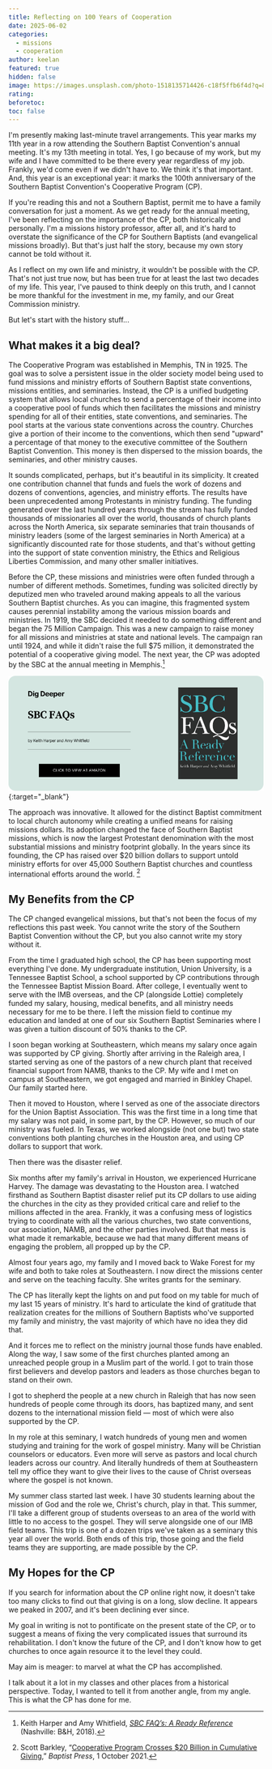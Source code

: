 ```yaml
---
title: Reflecting on 100 Years of Cooperation
date: 2025-06-02
categories:
  - missions
  - cooperation
author: keelan
featured: true
hidden: false
image: https://images.unsplash.com/photo-1518135714426-c18f5ffb6f4d?q=80&w=1792&auto=format&fit=crop&ixlib=rb-4.1.0&ixid=M3wxMjA3fDB8MHxwaG90by1wYWdlfHx8fGVufDB8fHx8fA%3D%3D
rating: 
beforetoc: 
toc: false
---
```


I'm presently making last-minute travel arrangements. This year marks my 11th year in a row attending the Southern Baptist Convention's annual meeting. It's my 13th meeting in total. Yes, I go because of my work, but my wife and I have committed to be there every year regardless of my job. Frankly, we'd come even if we didn't have to. We think it's that important. And, this year is an exceptional year: it marks the 100th anniversary of the Southern Baptist Convention's Cooperative Program (CP).

If you're reading this and not a Southern Baptist, permit me to have a family conversation for just a moment. As we get ready for the annual meeting, I've been reflecting on the importance of the CP, both historically and personally. I'm a missions history professor, after all, and it's hard to overstate the significance of the CP for Southern Baptists (and evangelical missions broadly). But that's just half the story, because my own story cannot be told without it.

<!--more-->

As I reflect on my own life and ministry, it wouldn't be possible with the CP. That's not just true now, but has been true for at least the last two decades of my life. This year, I've paused to think deeply on this truth, and I cannot be more thankful for the investment in me, my family, and our Great Commission ministry.

But let's start with the history stuff...

## What makes it a big deal?

The Cooperative Program was established in Memphis, TN in 1925. The goal was to solve a persistent issue in the older society model being used to fund missions and ministry efforts of Southern Baptist state conventions, missions entities, and seminaries. Instead, the CP is a unified budgeting system that allows local churches to send a percentage of their income into a cooperative pool of funds which then facilitates the missions and ministry spending for all of their entities, state conventions, and seminaries. The pool starts at the various state conventions across the country. Churches give a portion of their income to the conventions, which then send "upward" a percentage of that money to the executive committee of the Southern Baptist Convention. This money is then dispersed to the mission boards, the seminaries, and other ministry causes. 

It sounds complicated, perhaps, but it's beautiful in its simplicity. It created one contribution channel that funds and fuels the work of dozens and dozens of conventions, agencies, and ministry efforts. The results have been unprecedented among Protestants in ministry funding. The funding generated over the last hundred years through the stream has fully funded thousands of missionaries all over the world, thousands of church plants across the North America, six separate seminaries that train thousands of ministry leaders (some of the largest seminaries in North America) at a significantly discounted rate for those students, and that's without getting into the support of state convention ministry, the Ethics and Religious Liberties Commission, and many other smaller initiatives.

Before the CP, these missions and ministries were often funded through a number of different methods. Sometimes, funding was solicited directly by deputized men who traveled around making appeals to all the various Southern Baptist churches. As you can imagine, this fragmented system causes perennial instability among the various mission boards and ministries. In 1919, the SBC decided it needed to do something different and began the 75 Million Campaign. This was a new campaign to raise money for all missions and ministries at state and national levels. The campaign ran until 1924, and while it didn't raise the full $75 million, it demonstrated the potential of a cooperative giving  model. The next year, the CP was adopted by the SBC at the annual meeting in Memphis.[^1]

[![SBC FAQs](images/promo/sbc-faqs.png)](https://amzn.to/4dJbjHj){:target="_blank"}

The approach was innovative. It allowed for the distinct Baptist commitment to local church autonomy while creating a unified means for raising missions dollars. Its adoption changed the face of Southern Baptist missions, which is now the largest Protestant denomination with the most substantial missions and ministry footprint globally. In the years since its founding, the CP has raised over $20 billion dollars to support untold ministry efforts for over 45,000 Southern Baptist churches and countless international efforts around the world. [^2]

## My Benefits from the CP
The CP changed evangelical missions, but that's not been the focus of my reflections this past week. You cannot write the story of the Southern Baptist Convention without the CP, but you also cannot write my story without it.

From the time I graduated high school, the CP has been supporting most everything I've done. My undergraduate institution, Union University, is a Tennessee Baptist School, a school supported by CP contributions through the Tennessee Baptist Mission Board. After college, I eventually went to serve with the IMB overseas, and the CP (alongside Lottie) completely funded my salary, housing, medical benefits, and all ministry needs necessary for me to be there. I left the mission field to continue my education and landed at one of our six Southern Baptist Seminaries where I was given a tuition discount of 50% thanks to the CP.

I soon began working at Southeastern, which means my salary once again was supported by CP giving. Shortly after arriving in the Raleigh area, I started serving as one of the pastors of a new church plant that received financial support from NAMB, thanks to the CP. My wife and I met on campus at Southeastern, we got engaged and married in Binkley Chapel. Our family started here.

Then it moved to Houston, where I served as one of the associate directors for the Union Baptist Association. This was the first time in a long time that my salary was not paid, in some part, by the CP. However, so much of our ministry was fueled. In Texas, we worked alongside (not one but) two state conventions both planting churches in the Houston area, and using CP dollars to support that work. 

Then there was the disaster relief.

Six months after my family's arrival in Houston, we experienced Hurricane Harvey. The damage was devastating to the Houston area. I watched firsthand as Southern Baptist disaster relief put its CP dollars to use aiding the churches in the city as they provided critical care and relief to the millions affected in the area. Frankly, it was a confusing mess of logistics trying to coordinate with all the various churches, two state conventions, our association, NAMB, and the other parties involved. But that mess is what made it remarkable, because we had that many different means of engaging the problem, all propped up by the CP.

Almost four years ago, my family and I moved back to Wake Forest for my wife and both to take roles at Southeastern. I now direct the missions center and serve on the teaching faculty. She writes grants for the seminary. 

The CP has literally kept the lights on and put food on my table for much of my last 15 years of ministry. It's hard to articulate the kind of gratitude that realization creates for the millions of Southern Baptists who've supported my family and ministry, the vast majority of which have no idea they did that. 

And it forces me to reflect on the ministry journal those funds have enabled. Along the way, I saw some of the first churches planted among an unreached people group in a Muslim part of the world. I got to train those first believers and develop pastors and leaders as those churches began to stand on their own. 

I got to shepherd the people at a new church in Raleigh that has now seen hundreds of people come through its doors, has baptized many, and sent dozens to the international mission field — most of which were also supported by the CP.

In my role at this seminary, I watch hundreds of young men and women studying and training for the work of gospel ministry. Many will be Christian counselors or educators. Even more will serve as pastors and local church leaders across our country. And literally hundreds of them at Southeastern tell my office they want to give their lives to the cause of Christ overseas where the gospel is not known.

My summer class started last week. I have 30 students learning about the mission of God and the role we, Christ's church, play in that. This summer, I'll take a different group of students overseas to an area of the world with little to no access to the gospel. They will serve alongside one of our IMB field teams. This trip is one of a dozen trips we've taken as a seminary this year all over the world. Both ends of this trip, those going and the field teams they are supporting, are made possible by the CP.

## My Hopes for the CP
If you search for information about the CP online right now, it doesn't take too many clicks to find out that giving is on a long, slow decline. It appears we peaked in 2007, and it's been declining ever since. 

My goal in writing is not to pontificate on the present state of the CP, or to suggest a means of fixing the very complicated issues that surround its rehabilitation. I don't know the future of the CP, and I don't know how to get churches to once again resource it to the level they could.

May aim is meager: to marvel at what the CP has accomplished.

I talk about it a lot in my classes and other places from a historical perspective. Today, I wanted to tell it from another angle, from my angle. This is what the CP has done for me.

[^1]: Keith Harper and Amy Whitfield, [*SBC FAQ’s: A Ready Reference*](https://amzn.to/4mMYL64) (Nashville: B&H, 2018).

[^2]: Scott Barkley, “[Cooperative Program Crosses $20 Billion in Cumulative Giving](https://www.baptistpress.com/resource-library/news/cooperative-program-crosses-20-billion-in-cumulative-giving/),” *Baptist Press*, 1 October 2021.
